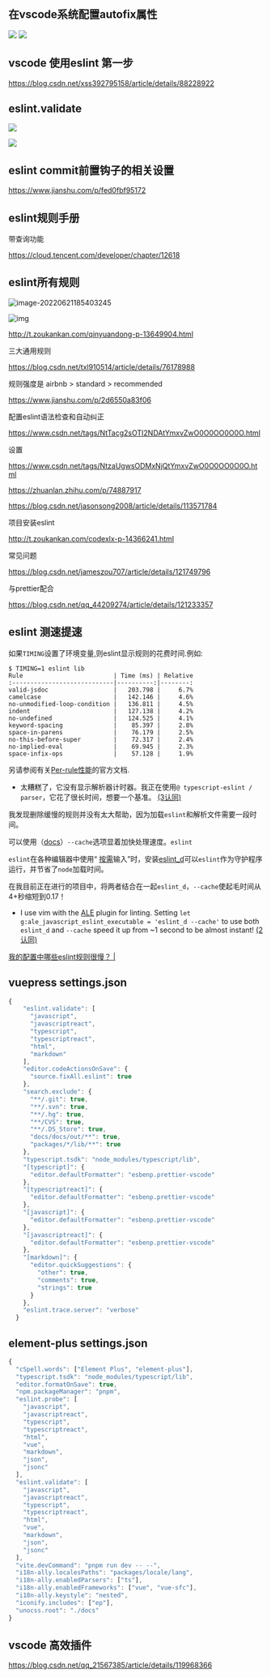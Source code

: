 ## 在vscode系统配置autofix属性

![](https://gitee.com/yt46767/doc/raw/master/2021-03-24/企业微信截图_16151759979971.png)
![](https://gitee.com/yt46767/doc/raw/master/2021-03-24/企业微信截图_16151760258020.png)

## vscode 使用eslint 第一步

https://blog.csdn.net/xss392795158/article/details/88228922

## eslint.validate

![](https://gitee.com/yt46767/doc/raw/master/image-20210707150510623.png)

![](https://gitee.com/yt46767/doc/raw/master/image-20210707150543466.png)

## eslint commit前置钩子的相关设置

https://www.jianshu.com/p/fed0fbf95172

## eslint规则手册

带查询功能

https://cloud.tencent.com/developer/chapter/12618

## eslint所有规则

![image-20220621185403245](https://gitee.com/yt46767/doc/raw/master/image-20220621185403245.png)

![img](https://cdn.jsdelivr.net/npm/@qinyuanqiu/statics@1.0.5/images/subscription/eslint2.png)

http://t.zoukankan.com/qinyuandong-p-13649904.html

三大通用规则

https://blog.csdn.net/txl910514/article/details/76178988

规则强度是 airbnb > standard > recommended

https://www.jianshu.com/p/2d6550a83f06

 配置eslint语法检查和自动纠正

https://www.csdn.net/tags/NtTacg2sOTI2NDAtYmxvZwO0O0OO0O0O.html

设置

https://www.csdn.net/tags/NtzaUgwsODMxNjQtYmxvZwO0O0OO0O0O.html

https://zhuanlan.zhihu.com/p/74887917

https://blog.csdn.net/jasonsong2008/article/details/113571784

项目安装eslint

http://t.zoukankan.com/codexlx-p-14366241.html

常见问题

https://blog.csdn.net/jameszou707/article/details/121749796

与prettier配合

https://blog.csdn.net/qq_44209274/article/details/121233357

## eslint 测速提速

如果`TIMING`设置了环境变量,则eslint显示规则的花费时间.例如:

```
$ TIMING=1 eslint lib
Rule                         | Time (ms) | Relative
:----------------------------|----------:|--------:
valid-jsdoc                  |   203.798 |     6.7%
camelcase                    |   142.146 |     4.6%
no-unmodified-loop-condition |   136.811 |     4.5%
indent                       |   127.138 |     4.2%
no-undefined                 |   124.525 |     4.1%
keyword-spacing              |    85.397 |     2.8%
space-in-parens              |    76.179 |     2.5%
no-this-before-super         |    72.317 |     2.4%
no-implied-eval              |    69.945 |     2.3%
space-infix-ops              |    57.128 |     1.9%
```

另请参阅有关[Per-rule性能](http://eslint.org/docs/developer-guide/working-with-rules#per-rule-performance)的官方文档.

- 太糟糕了，它没有显示解析器计时器。我正在使用`@ typescript-eslint / parser`，它花了很长时间，想要一个基准。 <u class="">(3认同)</u>

我发现删除缓慢的规则并没有太大帮助，因为加载`eslint`和解析文件需要一段时间。

可以使用（[docs](https://eslint.org/docs/user-guide/command-line-interface#caching)）`--cache`选项显着加快处理速度。`eslint`[](https://eslint.org/docs/user-guide/command-line-interface#caching)

`eslint`在各种编辑器中使用“ [按需](https://github.com/mantoni/eslint_d.js)输入”时，安装[eslint_d](https://github.com/mantoni/eslint_d.js)可以`eslint`作为守护程序运行，并节省了`node`加载时间。

在我目前正在进行的项目中，将两者结合在一起`eslint_d`，`--cache`使起毛时间从4+秒缩短到0.17！

- I use vim with the [ALE](https://github.com/dense-analysis/ale) plugin for linting. Setting `let g:ale_javascript_eslint_executable = 'eslint_d --cache'` to use both `eslint_d` and `--cache` speed it up from ~1 second to be almost instant! <u class="">(2认同)</u>

[我的配置中哪些eslint规则很慢？ |](https://qa.1r1g.com/sf/ask/2692064721/)

## vuepress settings.json

```javascript
{
    "eslint.validate": [
      "javascript",
      "javascriptreact",
      "typescript",
      "typescriptreact",
      "html",
      "markdown"
    ],
    "editor.codeActionsOnSave": {
      "source.fixAll.eslint": true
    },
    "search.exclude": {
      "**/.git": true,
      "**/.svn": true,
      "**/.hg": true,
      "**/CVS": true,
      "**/.DS_Store": true,
      "docs/docs/out/**": true,
      "packages/*/lib/**": true
    },
    "typescript.tsdk": "node_modules/typescript/lib",
    "[typescript]": {
      "editor.defaultFormatter": "esbenp.prettier-vscode"
    },
    "[typescriptreact]": {
      "editor.defaultFormatter": "esbenp.prettier-vscode"
    },
    "[javascript]": {
      "editor.defaultFormatter": "esbenp.prettier-vscode"
    },
    "[javascriptreact]": {
      "editor.defaultFormatter": "esbenp.prettier-vscode"
    },
    "[markdown]": {
      "editor.quickSuggestions": {
        "other": true,
        "comments": true,
        "strings": true
      }
    },
    "eslint.trace.server": "verbose"
  }
```

## element-plus settings.json

```javascript
{
  "cSpell.words": ["Element Plus", "element-plus"],
  "typescript.tsdk": "node_modules/typescript/lib",
  "editor.formatOnSave": true,
  "npm.packageManager": "pnpm",
  "eslint.probe": [
    "javascript",
    "javascriptreact",
    "typescript",
    "typescriptreact",
    "html",
    "vue",
    "markdown",
    "json",
    "jsonc"
  ],
  "eslint.validate": [
    "javascript",
    "javascriptreact",
    "typescript",
    "typescriptreact",
    "html",
    "vue",
    "markdown",
    "json",
    "jsonc"
  ],
  "vite.devCommand": "pnpm run dev -- --",
  "i18n-ally.localesPaths": "packages/locale/lang",
  "i18n-ally.enabledParsers": ["ts"],
  "i18n-ally.enabledFrameworks": ["vue", "vue-sfc"],
  "i18n-ally.keystyle": "nested",
  "iconify.includes": ["ep"],
  "unocss.root": "./docs"
}
```

## vscode 高效插件

https://blog.csdn.net/qq_21567385/article/details/119968366